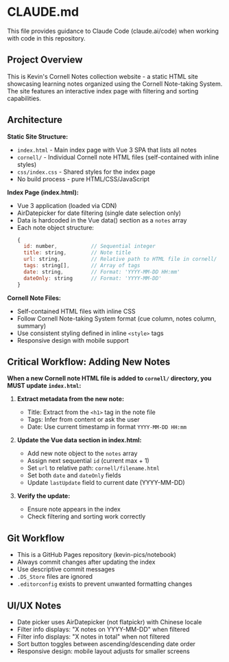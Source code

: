 # CLAUDE.md

This file provides guidance to Claude Code (claude.ai/code) when working with code in this repository.

## Project Overview

This is Kevin's Cornell Notes collection website - a static HTML site showcasing learning notes organized using the Cornell Note-taking System. The site features an interactive index page with filtering and sorting capabilities.

## Architecture

**Static Site Structure:**
- `index.html` - Main index page with Vue 3 SPA that lists all notes
- `cornell/` - Individual Cornell note HTML files (self-contained with inline styles)
- `css/index.css` - Shared styles for the index page
- No build process - pure HTML/CSS/JavaScript

**Index Page (index.html):**
- Vue 3 application (loaded via CDN)
- AirDatepicker for date filtering (single date selection only)
- Data is hardcoded in the Vue data() section as a `notes` array
- Each note object structure:
  ```javascript
  {
    id: number,           // Sequential integer
    title: string,        // Note title
    url: string,          // Relative path to HTML file in cornell/
    tags: string[],       // Array of tags
    date: string,         // Format: 'YYYY-MM-DD HH:mm'
    dateOnly: string      // Format: 'YYYY-MM-DD'
  }
  ```

**Cornell Note Files:**
- Self-contained HTML files with inline CSS
- Follow Cornell Note-taking System format (cue column, notes column, summary)
- Use consistent styling defined in inline `<style>` tags
- Responsive design with mobile support

## Critical Workflow: Adding New Notes

**When a new Cornell note HTML file is added to `cornell/` directory, you MUST update `index.html`:**

1. **Extract metadata from the new note:**
   - Title: Extract from the `<h1>` tag in the note file
   - Tags: Infer from content or ask the user
   - Date: Use current timestamp in format `YYYY-MM-DD HH:mm`

2. **Update the Vue data section in index.html:**
   - Add new note object to the `notes` array
   - Assign next sequential `id` (current max + 1)
   - Set `url` to relative path: `cornell/filename.html`
   - Set both `date` and `dateOnly` fields
   - Update `lastUpdate` field to current date (YYYY-MM-DD)

3. **Verify the update:**
   - Ensure note appears in the index
   - Check filtering and sorting work correctly

## Git Workflow

- This is a GitHub Pages repository (kevin-pics/notebook)
- Always commit changes after updating the index
- Use descriptive commit messages
- `.DS_Store` files are ignored
- `.editorconfig` exists to prevent unwanted formatting changes

## UI/UX Notes

- Date picker uses AirDatepicker (not flatpickr) with Chinese locale
- Filter info displays: "X notes on YYYY-MM-DD" when filtered
- Filter info displays: "X notes in total" when not filtered
- Sort button toggles between ascending/descending date order
- Responsive design: mobile layout adjusts for smaller screens
